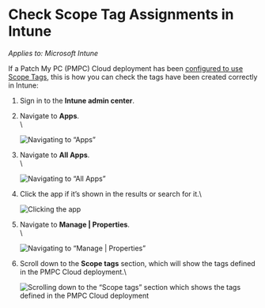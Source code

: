 # Check Scope Tag Assignments in Intune

_Applies to: Microsoft Intune_

If a Patch My PC (PMPC) Cloud deployment has been [configured to use Scope Tags](../../cloud-deployments/deploying-an-app-using-cloud/cloud-configurations-deployment-tab/role-scope-tags-optional.md), this is how you can check the tags have been created correctly in Intune:

1. Sign in to the **Intune admin center**.
2.  Navigate to **Apps**.\
    \


    ![Navigating to “Apps”](/_images/image-%282220%29.png-"Navigating-to-\"Apps\"" "Navigating to “Apps”")


3.  Navigate to **All Apps**.\
    \


    ![Navigating to “All Apps”](/_images/image-%282221%29.png-"Navigating-to-\"All-Apps\"" "Navigating to “All Apps”")


4.  Click the app if it’s shown in the results or search for it.\


    ![Clicking the app](/_images/image-%282222%29.png-"Clicking-the-app" "Clicking the app")


5.  Navigate to **Manage | Properties**.\
    \


    ![Navigating to “Manage | Properties”](/_images/image-%282223%29.png-"Navigating-to-\"Manage-|-Properties\"" "Navigating to “Manage | Properties”")


6.  Scroll down to the **Scope tags** section, which will show the tags defined in the PMPC Cloud deployment.\


    ![Scrolling down to the “Scope tags” section which shows the tags defined in the PMPC Cloud deployment](/_images/image-%282224%29.png-"Scrolling-down-to-the-\"Scope-tags\"-section-which-shows-the-tags-defined-in-the-PMPC-Cloud-deployment" "Scrolling down to the “Scope tags” section which shows the tags defined in the PMPC Cloud deployment")

